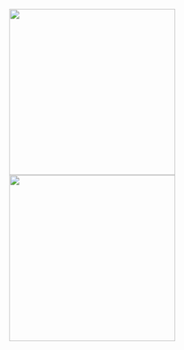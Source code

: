 <img src='http://wx3.sinaimg.cn/mw690/a99a6e98ly1fzhr2w4vs4j20ks190x2p.jpg' width="300px" /> <img src='http://wx4.sinaimg.cn/mw690/a99a6e98ly1fzhr2swtrgj20ke18kkct.jpg' width="300px" />  
